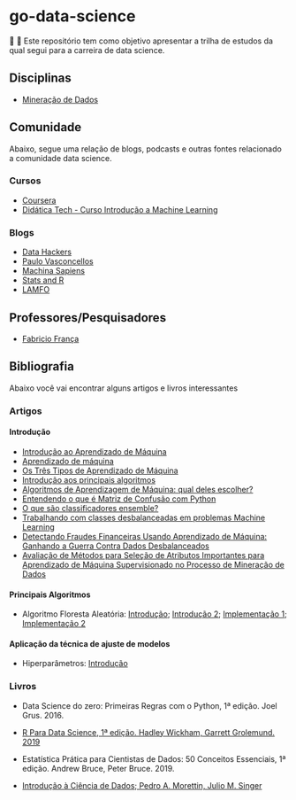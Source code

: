 # go-data-science
:school_satchel: :rocket: Este repositório tem como objetivo apresentar a trilha de estudos da qual segui para a carreira de data science.

## Disciplinas 

- [Mineração de Dados](http://professor.ufabc.edu.br/~ronaldo.prati/DataMining/)

## Comunidade

Abaixo, segue uma relação de blogs, podcasts e outras fontes relacionado a comunidade data science.

### Cursos

- [Coursera](https://pt.coursera.org/specializations/jhu-data-science)
- [Didática Tech - Curso Introdução a Machine Learning](https://www.youtube.com/watch?v=ID5Ui22F8HQ&list=PLyqOvdQmGdTSqkutrKDaVJlEv-ui1MyK4)

### Blogs

- [Data Hackers](https://medium.com/data-hackers)
- [Paulo Vasconcellos](https://paulovasconcellos.com.br)
- [Machina Sapiens](https://medium.com/machina-sapiens)
- [Stats and R](https://www.statsandr.com/blog/)
- [LAMFO](https://lamfo-unb.github.io/)

## Professores/Pesquisadores

- [Fabricio França](https://folivetti.github.io)

## Bibliografia

Abaixo você vai encontrar alguns artigos e livros interessantes

### Artigos

#### Introdução

- [Introdução ao Aprendizado de Máquina](https://medium.com/@avinicius.adorno/introdu%C3%A7%C3%A3o-a-aprendizado-de-m%C3%A1quina-e39ec5ef459b)
- [Aprendizado de máquina](https://stanford.edu/~shervine/l/pt/teaching/cs-229/)
- [Os Três Tipos de Aprendizado de Máquina](https://lamfo-unb.github.io/2017/07/27/tres-tipos-am/)
- [Introdução aos principais algoritmos](https://medium.com/@cristianofurquim/10-algoritmos-de-aprendizagem-de-m%C3%A1quinas-machine-learning-que-voc%C3%AA-precisa-saber-c49f9eefe319)
- [Algoritmos de Aprendizagem de Máquina: qual deles escolher?](https://medium.com/machina-sapiens/algoritmos-de-aprendizagem-de-m%C3%A1quina-qual-deles-escolher-67040ad68737)
- [Entendendo o que é Matriz de Confusão com Python](https://medium.com/data-hackers/entendendo-o-que-%C3%A9-matriz-de-confus%C3%A3o-com-python-114e683ec509)
- [O que são classificadores ensemble?](https://lamfo-unb.github.io/2017/09/27/BaggingVsBoosting/)
- [Trabalhando com classes desbalanceadas em problemas Machine Learning](https://medium.com/@tatianaesc/trabalhando-com-classes-desbalanceadas-em-problemas-machine-learning-29ee8db4a049)
- [Detectando Fraudes Financeiras Usando Aprendizado de Máquina: Ganhando a Guerra Contra Dados Desbalanceados](https://medium.com/ensina-ai/detectando-fraudes-financeiras-usando-aprendizado-de-m%C3%A1quina-ganhando-a-guerra-contra-dados-3280893d09cb)
- [Avaliação de Métodos para Seleção de Atributos Importantes para Aprendizado de Máquina Supervisionado no Processo de Mineração de Dados](http://sites.labic.icmc.usp.br/aparmezan/publications/pdf/BIBLIOTECA_000_RT_002.pdf)

#### Principais Algoritmos 

- Algoritmo Floresta Aleatória: [Introdução](https://medium.com/machina-sapiens/o-algoritmo-da-floresta-aleat%C3%B3ria-3545f6babdf8); [Introdução 2](http://web.tecnico.ulisboa.pt/ana.freitas/bioinformatics.ath.cx/bioinformatics.ath.cx/indexf23d.html?id); [Implementação 1](https://www.mql5.com/pt/articles/3856); [Implementação 2](https://www.vooo.pro/insights/um-tutorial-completo-sobre-a-modelagem-baseada-em-tree-arvore-do-zero-em-r-python/)

#### Aplicação da técnica de ajuste de modelos

- Hiperparâmetros: [Introdução](https://medium.com/data-hackers/otimizando-os-hiperpar%C3%A2metros-621de5e9be37)

### Livros

- Data Science do zero: Primeiras Regras com o Python, 1ª edição. Joel Grus. 2016.

- [R Para Data Science, 1ª edição.  Hadley Wickham, Garrett Grolemund. 2019](https://r4ds.had.co.nz/)

- Estatística Prática para Cientistas de Dados: 50 Conceitos Essenciais, 1ª edição. Andrew Bruce, Peter Bruce. 2019.

- [Introdução à Ciência de Dados; Pedro A. Morettin, Julio M. Singer](hhttps://www.ime.usp.br/~jmsinger/MorettinSinger/cdados2020jun21.pdf)
